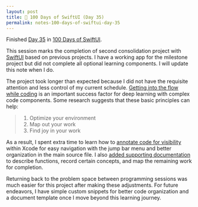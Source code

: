 ```yaml
---
layout: post
title: 📔 100 Days of SwiftUI (Day 35)
permalink: notes-100-days-of-swiftui-day-35
---
```


Finished [Day 35](https://www.hackingwithswift.com/100/swiftui/35) in [100 Days of SwiftUI](https://www.hackingwithswift.com/100/swiftui).

This session marks the completion of second consolidation project with [SwiftUI](https://developer.apple.com/documentation/swiftui) based on previous projects. I have a working app for the milestone project but did not complete all optional learning components. I will update this note when I do.

The project took longer than expected because I did not have the requisite attention and less control of my current schedule. [Getting into the flow while coding](https://github.blog/2024-01-22-how-to-get-in-the-flow-while-coding-and-why-its-important/) is an important success factor for deep learning with complex code components. Some research suggests that these basic principles can help:

> 1. Optimize your environment
> 2. Map out your work
> 3. Find joy in your work 

As a result, I spent extra time to learn how to [annotate code for visibility](https://developer.apple.com/documentation/xcode/creating-organizing-and-editing-source-files#Annotate-your-code-for-visibility) within Xcode for easy navigation with the jump bar menu and better organization in the main source file. I also [added supporting documentation](https://developer.apple.com/documentation/xcode/adding-supplemental-content-to-a-documentation-catalog) to describe functions, record certain concepts, and map the remaining work for completion.

Returning back to the problem space between programming sessions was much easier for this project after making these adjustments. For future endeavors, I have simple custom snippets for better code organization and a document template once I move beyond this learning journey.


